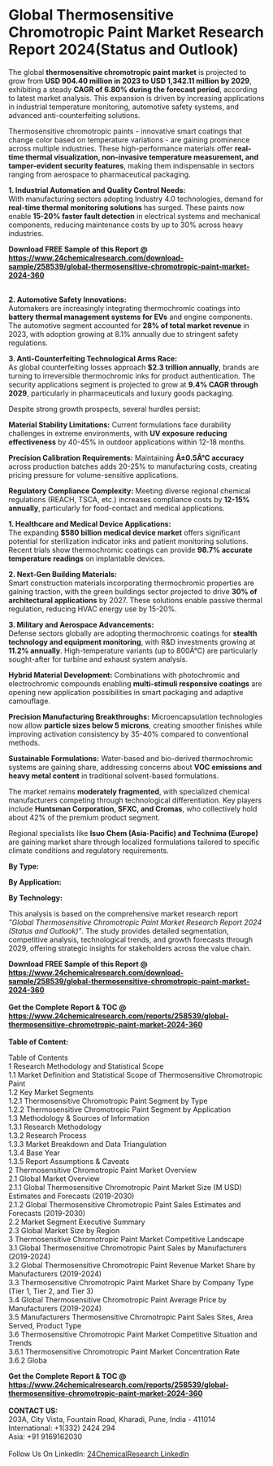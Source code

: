<h1>Global Thermosensitive Chromotropic Paint Market Research Report 2024(Status and Outlook)</h1><p>The global <strong>thermosensitive chromotropic paint market</strong> is projected to grow from <strong>USD 904.40 million in 2023 to USD 1,342.11 million by 2029</strong>, exhibiting a steady <strong>CAGR of 6.80% during the forecast period</strong>, according to latest market analysis. This expansion is driven by increasing applications in industrial temperature monitoring, automotive safety systems, and advanced anti-counterfeiting solutions.</p><p>Thermosensitive chromotropic paints - innovative smart coatings that change color based on temperature variations - are gaining prominence across multiple industries. These high-performance materials offer <strong>real-time thermal visualization, non-invasive temperature measurement, and tamper-evident security features</strong>, making them indispensable in sectors ranging from aerospace to pharmaceutical packaging.</p><p><strong>1. Industrial Automation and Quality Control Needs:</strong><br>
With manufacturing sectors adopting Industry 4.0 technologies, demand for <strong>real-time thermal monitoring solutions</strong> has surged. These paints now enable <strong>15-20% faster fault detection</strong> in electrical systems and mechanical components, reducing maintenance costs by up to 30% across heavy industries.</p><div><b>Download FREE Sample of this Report @ 
            <a href="https://www.24chemicalresearch.com/download-sample/258539/global-thermosensitive-chromotropic-paint-market-2024-360">
            https://www.24chemicalresearch.com/download-sample/258539/global-thermosensitive-chromotropic-paint-market-2024-360</a></b></div><br><p><strong>2. Automotive Safety Innovations:</strong><br>
Automakers are increasingly integrating thermochromic coatings into <strong>battery thermal management systems for EVs</strong> and engine components. The automotive segment accounted for <strong>28% of total market revenue</strong> in 2023, with adoption growing at 8.1% annually due to stringent safety regulations.</p><p><strong>3. Anti-Counterfeiting Technological Arms Race:</strong><br>
As global counterfeiting losses approach <strong>$2.3 trillion annually</strong>, brands are turning to irreversible thermochromic inks for product authentication. The security applications segment is projected to grow at <strong>9.4% CAGR through 2029</strong>, particularly in pharmaceuticals and luxury goods packaging.</p><p>Despite strong growth prospects, several hurdles persist:</p><p><strong>Material Stability Limitations:</strong> Current formulations face durability challenges in extreme environments, with <strong>UV exposure reducing effectiveness</strong> by 40-45% in outdoor applications within 12-18 months.</p><p><strong>Precision Calibration Requirements:</strong> Maintaining <strong>Â±0.5Â°C accuracy</strong> across production batches adds 20-25% to manufacturing costs, creating pricing pressure for volume-sensitive applications.</p><p><strong>Regulatory Compliance Complexity:</strong> Meeting diverse regional chemical regulations (REACH, TSCA, etc.) increases compliance costs by <strong>12-15% annually</strong>, particularly for food-contact and medical applications.</p><p><strong>1. Healthcare and Medical Device Applications:</strong><br>
The expanding <strong>$580 billion medical device market</strong> offers significant potential for sterilization indicator inks and patient monitoring solutions. Recent trials show thermochromic coatings can provide <strong>98.7% accurate temperature readings</strong> on implantable devices.</p><p><strong>2. Next-Gen Building Materials:</strong><br>
Smart construction materials incorporating thermochromic properties are gaining traction, with the green buildings sector projected to drive <strong>30% of architectural applications</strong> by 2027. These solutions enable passive thermal regulation, reducing HVAC energy use by 15-20%.</p><p><strong>3. Military and Aerospace Advancements:</strong><br>
Defense sectors globally are adopting thermochromic coatings for <strong>stealth technology and equipment monitoring</strong>, with R&amp;D investments growing at <strong>11.2% annually</strong>. High-temperature variants (up to 800Â°C) are particularly sought-after for turbine and exhaust system analysis.</p><p><strong>Hybrid Material Development:</strong> Combinations with photochromic and electrochromic compounds enabling <strong>multi-stimuli responsive coatings</strong> are opening new application possibilities in smart packaging and adaptive camouflage.</p><p><strong>Precision Manufacturing Breakthroughs:</strong> Microencapsulation technologies now allow <strong>particle sizes below 5 microns</strong>, creating smoother finishes while improving activation consistency by 35-40% compared to conventional methods.</p><p><strong>Sustainable Formulations:</strong> Water-based and bio-derived thermochromic systems are gaining share, addressing concerns about <strong>VOC emissions and heavy metal content</strong> in traditional solvent-based formulations.</p><p>The market remains <strong>moderately fragmented</strong>, with specialized chemical manufacturers competing through technological differentiation. Key players include <strong>Huntsman Corporation, SFXC, and Cromas</strong>, who collectively hold about 42% of the premium product segment.</p><p>Regional specialists like <strong>Isuo Chem (Asia-Pacific) and Technima (Europe)</strong> are gaining market share through localized formulations tailored to specific climate conditions and regulatory requirements.</p><p><strong>By Type:</strong></p><p><strong>By Application:</strong></p><p><strong>By Technology:</strong></p><p>This analysis is based on the comprehensive market research report <em>"Global Thermosensitive Chromotropic Paint Market Research Report 2024 (Status and Outlook)"</em>. The study provides detailed segmentation, competitive analysis, technological trends, and growth forecasts through 2029, offering strategic insights for stakeholders across the value chain.</p><div><b>Download FREE Sample of this Report @ 
            <a href="https://www.24chemicalresearch.com/download-sample/258539/global-thermosensitive-chromotropic-paint-market-2024-360">
            https://www.24chemicalresearch.com/download-sample/258539/global-thermosensitive-chromotropic-paint-market-2024-360</a></b></div><br><div><b>Get the Complete Report & TOC @ 
            <a href="https://www.24chemicalresearch.com/reports/258539/global-thermosensitive-chromotropic-paint-market-2024-360">
            https://www.24chemicalresearch.com/reports/258539/global-thermosensitive-chromotropic-paint-market-2024-360</a></b></div><br>
            <b>Table of Content:</b><p>Table of Contents<br />
1 Research Methodology and Statistical Scope<br />
1.1 Market Definition and Statistical Scope of Thermosensitive Chromotropic Paint<br />
1.2 Key Market Segments<br />
1.2.1 Thermosensitive Chromotropic Paint Segment by Type<br />
1.2.2 Thermosensitive Chromotropic Paint Segment by Application<br />
1.3 Methodology & Sources of Information<br />
1.3.1 Research Methodology<br />
1.3.2 Research Process<br />
1.3.3 Market Breakdown and Data Triangulation<br />
1.3.4 Base Year<br />
1.3.5 Report Assumptions & Caveats<br />
2 Thermosensitive Chromotropic Paint Market Overview<br />
2.1 Global Market Overview<br />
2.1.1 Global Thermosensitive Chromotropic Paint Market Size (M USD) Estimates and Forecasts (2019-2030)<br />
2.1.2 Global Thermosensitive Chromotropic Paint Sales Estimates and Forecasts (2019-2030)<br />
2.2 Market Segment Executive Summary<br />
2.3 Global Market Size by Region<br />
3 Thermosensitive Chromotropic Paint Market Competitive Landscape<br />
3.1 Global Thermosensitive Chromotropic Paint Sales by Manufacturers (2019-2024)<br />
3.2 Global Thermosensitive Chromotropic Paint Revenue Market Share by Manufacturers (2019-2024)<br />
3.3 Thermosensitive Chromotropic Paint Market Share by Company Type (Tier 1, Tier 2, and Tier 3)<br />
3.4 Global Thermosensitive Chromotropic Paint Average Price by Manufacturers (2019-2024)<br />
3.5 Manufacturers Thermosensitive Chromotropic Paint Sales Sites, Area Served, Product Type<br />
3.6 Thermosensitive Chromotropic Paint Market Competitive Situation and Trends<br />
3.6.1 Thermosensitive Chromotropic Paint Market Concentration Rate<br />
3.6.2 Globa</p><div><b>Get the Complete Report & TOC @ 
            <a href="https://www.24chemicalresearch.com/reports/258539/global-thermosensitive-chromotropic-paint-market-2024-360">
            https://www.24chemicalresearch.com/reports/258539/global-thermosensitive-chromotropic-paint-market-2024-360</a></b></div><br><b>CONTACT US:</b><br>
            203A, City Vista, Fountain Road, Kharadi, Pune, India - 411014<br>
            International: +1(332) 2424 294<br>
            Asia: +91 9169162030 <br><br>
            Follow Us On LinkedIn: <a href="https://www.linkedin.com/company/24chemicalresearch/">24ChemicalResearch LinkedIn</a>